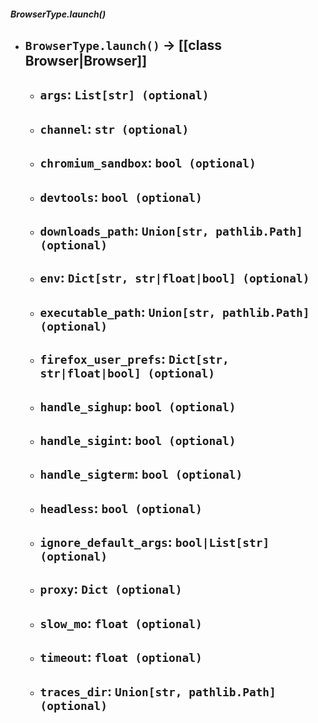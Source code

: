 ##### BrowserType.launch()
- `BrowserType.launch()` -> [[class Browser|Browser]]
	- 
	- `args`: `List[str] (optional)`
		- 
	- `channel`: `str (optional)`
		- 
	- `chromium_sandbox`: `bool (optional)`
		- 
	- `devtools`: `bool (optional)`
		- 
	- `downloads_path`: `Union[str, pathlib.Path] (optional)`
		- 
	- `env`: `Dict[str, str|float|bool] (optional)`
		- 
	- `executable_path`: `Union[str, pathlib.Path] (optional)`
		- 
	- `firefox_user_prefs`: `Dict[str, str|float|bool] (optional)`
		- 
	- `handle_sighup`: `bool (optional)`
		- 
	- `handle_sigint`: `bool (optional)`
		- 
	- `handle_sigterm`: `bool (optional)`
		- 
	- `headless`: `bool (optional)`
		- 
	- `ignore_default_args`: `bool|List[str] (optional)`
		- 
	- `proxy`: `Dict (optional)`
		- 
	- `slow_mo`: `float (optional)`
		- 
	- `timeout`: `float (optional)`
		- 
	- `traces_dir`: `Union[str, pathlib.Path] (optional)`
		- 
